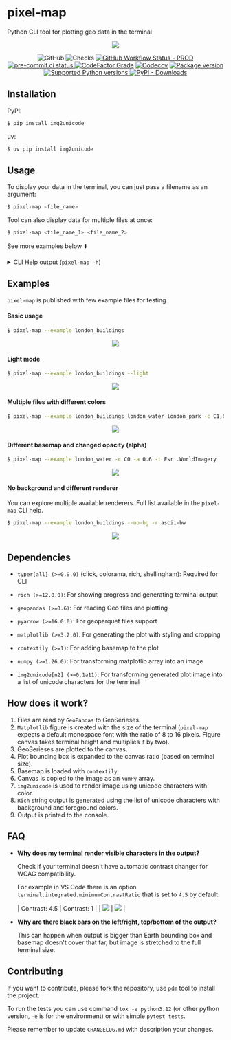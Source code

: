 # pixel-map

Python CLI tool for plotting geo data in the terminal

<p align="center">
  <img src="https://raw.githubusercontent.com/RaczeQ/pixel-map/main/images/pixel-map-monaco.jpg"><br/>
</p>

<p align="center">
    <img alt="GitHub" src="https://img.shields.io/github/license/raczeq/pixel-map?logo=mit&logoColor=%23fff">
    <img src="https://img.shields.io/github/checks-status/raczeq/pixel-map/main?logo=GitHubActions&logoColor=%23fff" alt="Checks">
    <a href="https://github.com/raczeq/pixel-map/actions/workflows/ci-prod.yml" target="_blank">
        <img alt="GitHub Workflow Status - PROD" src="https://img.shields.io/github/actions/workflow/status/raczeq/pixel-map/ci-prod.yml?label=build-prod&logo=GitHubActions&logoColor=%23fff">
    </a>
    <a href="https://results.pre-commit.ci/latest/github/raczeq/pixel-map/main" target="_blank">
        <img src="https://results.pre-commit.ci/badge/github/raczeq/pixel-map/main.svg" alt="pre-commit.ci status">
    </a>
    <a href="https://www.codefactor.io/repository/github/raczeq/pixel-map"><img alt="CodeFactor Grade" src="https://img.shields.io/codefactor/grade/github/raczeq/pixel-map?logo=codefactor&logoColor=%23fff"></a>
    <a href="https://app.codecov.io/gh/raczeq/pixel-map/tree/main"><img alt="Codecov" src="https://img.shields.io/codecov/c/github/raczeq/pixel-map?logo=codecov&token=PRS4E02ZX0&logoColor=%23fff"></a>
    <a href="https://pypi.org/project/pixel-map" target="_blank">
        <img src="https://img.shields.io/pypi/v/pixel-map?color=%2334D058&label=pypi%20package&logo=pypi&logoColor=%23fff" alt="Package version">
    </a>
    <a href="https://pypi.org/project/pixel-map" target="_blank">
        <img src="https://img.shields.io/pypi/pyversions/pixel-map.svg?color=%2334D058&logo=python&logoColor=%23fff" alt="Supported Python versions">
    </a>
    <a href="https://pypi.org/project/pixel-map" target="_blank">
        <img alt="PyPI - Downloads" src="https://img.shields.io/pypi/dm/pixel-map">
    </a>
</p>

## Installation

PyPI:

```sh
$ pip install img2unicode
```

uv:

```sh
$ uv pip install img2unicode
```

## Usage

To display your data in the terminal, you can just pass a filename as an argument:
```sh
$ pixel-map <file_name>
```

Tool can also display data for multiple files at once:
```sh
$ pixel-map <file_name_1> <file_name_2>
```

See more examples below ⬇️

<details>
  <summary>CLI Help output (<code>pixel-map -h</code>)</summary>

```console
 Usage: pixel-map [OPTIONS] FILES...

 Plot the geo data into a terminal.
 Generates a Matplotlib canvas that is rendered to an image and later transformed into a list of
 unicode characters.

╭─ Arguments ───────────────────────────────────────────────────────────────────────────────────────────────────────────────────────────────────────────────────────────────────────╮
│ *    files      FILES...  List of files to display. Those could be any that can be opened by GeoPandas. [required]                                                                │
╰───────────────────────────────────────────────────────────────────────────────────────────────────────────────────────────────────────────────────────────────────────────────────╯
╭─ Options ─────────────────────────────────────────────────────────────────────────────────────────────────────────────────────────────────────────────────────────────────────────╮
│ --bbox                         -b             BBOX   Clip the map to a given bounding box. Expects 4 floating point numbers separated by commas.                                  │
│ --renderer                     -r             TEXT   Renderer used for generating terminal output. Possible values: all, ascii, ascii-bw, block, braille, braille-bw, half, quad, │
│                                                      space.                                                                                                                       │
│                                                      [default: (block)]                                                                                                           │
│ --dark                             --light           Uses the predefined dark or light style. Can be overriden with user defined style. [default: dark]                           │
│ --color                        -c             COLOR  Pass color or list of colours per each geo file.                                                                             │
│ --alpha,--opacity              -a             FLOAT  Pass opacity or list of opacities per each geo file.                                                                         │
│ --basemap,--tileset            -t             TILES  Set the basemap provider. Can be any value parsed by xyzservices library. Defaults to CartoDB.DarkMatterNoLabels if --dark   │
│                                                      or CartoDB.PositronNoLabels if --light.                                                                                      │
│ --no-border,--fullscreen       -f                    Removes the border around the map.                                                                                           │
│ --no-background,--no-bg                              Removes the background of the map and plots only geo data.                                                                   │
│ --background-color,--bg-color                 COLOR  Set the background color. Can be used together with --no-background.                                                         │
│ --width                                       INT    Override the current console width.                                                                                          │
│ --height                                      INT    Override the current console height.                                                                                         │
│ --dpi                                         INT    DPI used to get better quality matplotlib plot before rendering to terminal. [default: 10]                                   │
│ --example,--example-files                            Can be used to load one of example files based on name. Possible values: london_buildings, london_park, london_water,        │
│                                                      monaco_buildings.                                                                                                            │
│ --version                      -v                    Show the application's version and exit.                                                                                     │
│ --install-completion                                 Install completion for the current shell.                                                                                    │
│ --show-completion                                    Show completion for the current shell, to copy it or customize the installation.                                             │
│ --help                         -h                    Show this message and exit.                                                                                                  │
╰───────────────────────────────────────────────────────────────────────────────────────────────────────────────────────────────────────────────────────────────────────────────────╯
```
</details>

## Examples

`pixel-map` is published with few example files for testing.

#### Basic usage

```sh
$ pixel-map --example london_buildings
```
<p align="center">
  <img src="https://raw.githubusercontent.com/RaczeQ/pixel-map/main/images/london_dark.jpg"><br/>
</p>

#### Light mode

```sh
$ pixel-map --example london_buildings --light
```
<p align="center">
  <img src="https://raw.githubusercontent.com/RaczeQ/pixel-map/main/images/london_light.jpg"><br/>
</p>

#### Multiple files with different colors

```sh
$ pixel-map --example london_buildings london_water london_park -c C1,C0,C2
```
<p align="center">
  <img src="https://raw.githubusercontent.com/RaczeQ/pixel-map/main/images/london_multiple.jpg"><br/>
</p>

#### Different basemap and changed opacity (alpha)

```sh
$ pixel-map --example london_water -c C0 -a 0.6 -t Esri.WorldImagery
```
<p align="center">
  <img src="https://raw.githubusercontent.com/RaczeQ/pixel-map/main/images/london_satellite.jpg"><br/>
</p>

#### No background and different renderer

You can explore multiple available renderers. Full list available in the `pixel-map` CLI help.

```sh
$ pixel-map --example london_buildings --no-bg -r ascii-bw
```
<p align="center">
  <img src="https://raw.githubusercontent.com/RaczeQ/pixel-map/main/images/london_ascii.jpg"><br/>
</p>

## Dependencies

- `typer[all] (>=0.9.0)` (click, colorama, rich, shellingham): Required for CLI

- `rich (>=12.0.0)`: For showing progress and generating terminal output

- `geopandas (>=0.6)`: For reading Geo files and plotting

- `pyarrow (>=16.0.0)`: For geoparquet files support

- `matplotlib (>=3.2.0)`: For generating the plot with styling and cropping

- `contextily (>=1)`: For adding basemap to the plot

- `numpy (>=1.26.0)`: For transforming matplotlib array into an image

- `img2unicode[n2] (>=0.1a11)`: For transforming generated plot image into a list of unicode characters for the terminal

## How does it work?

1. Files are read by `GeoPandas` to GeoSerieses.
2. `Matplotlib` figure is created with the size of the terminal (`pixel-map` expects a default monospace font with the ratio of 8 to 16 pixels. Figure canvas takes terminal height and multiplies it by two).
3. GeoSerieses are plotted to the canvas.
4. Plot bounding box is expanded to the canvas ratio (based on terminal size).
5. Basemap is loaded with `contextily`.
6. Canvas is copied to the image as an `NumPy` array.
7. `img2unicode` is used to render image using unicode characters with color.
8. `Rich` string output is generated using the list of unicode characters with background and foreground colors.
9. Output is printed to the console.

## FAQ

- **Why does my terminal render visible characters in the output?**

  Check if your terminal doesn't have automatic contrast changer for WCAG compatibility.

  For example in VS Code there is an option `terminal.integrated.minimumContrastRatio` that is set to `4.5` by default.

  | Contrast: 4.5 |  Contrast: 1 |
  | <img src="https://raw.githubusercontent.com/RaczeQ/pixel-map/main/images/monaco_contrast.jpg"> | <img src="https://raw.githubusercontent.com/RaczeQ/pixel-map/main/images/monaco_contrast_low.jpg"> |

- **Why are there black bars on the left/right, top/bottom of the output?**

  This can happen when output is bigger than Earth bounding box and basemap doesn't cover that far, but image is stretched to the full terminal size.

## Contributing

If you want to contribute, please fork the repository, use `pdm` tool to install the project.

To run the tests you can use command `tox -e python3.12` (or other python version, `-e` is for the environment) or with simple `pytest tests`.

Please remember to update `CHANGELOG.md` with description your changes.
